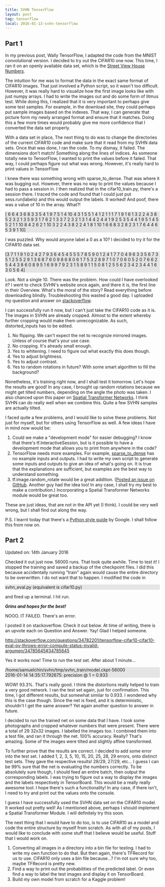 ```yaml
---
title: SVHN TensorFlow
layout: post
tag: tensorflow
local: 2016-01-13-svhn-tensorflow
---
```

<h2>Part 1</h2>
In my previous post, Wally TensorFlow, I adapted the code from the MNIST convolutional version. I decided to try out the CIFAR10 one now. This time, I ran it on an openly available data set, which is the <a href="http://ufldl.stanford.edu/housenumbers/">Street View House Numbers</a>.

The intuition for me was to format the data in the exact same format of CIFAR10 images. That just involved a Python script, so it wasn't too difficult. However, it was really hard to visualize how the first image looks like with just numpy arrays. I had to write the images out and do some form of litmus test. While doing this, I realized that it is very important to perhaps give some test samples. For example, in the download site, they could perhaps put sample images based on the indexes. That way, I can generate that picture form my newly arranged format and ensure that it matches. Doing this a few more times would probably give me more confidence that I converted the data set properly.

With a data set in place, The next thing to do was to change the directories of the current CIFAR10 code and make sure that it read from my SVHN data sets. Once that was done, I ran the code. To my dismay, it failed. The dimensions don't match! Something along the lines of indices. As someone totally new to TensorFlow, I wanted to print the values before it failed. That way, I could perhaps figure out what was wrong. However, it's really hard to print values in TensorFlow

I knew there was something wrong with sparse_to_dense. That was where it was bugging out. However, there was no way to print the values because I had to pass a session in. I then realized that in the cifar10_train.py, there's a session there. I traced the code and found that I could just put sess.run(labels) and this would output the labels. It worked! And poof, there was a value of 10 in the array. What?!

<p style="background-color: #e5e5e5">[ 6  6  4  3  6  8  3  3  5  4  1  9  7  5  1  4 10  4  3  1  5  5  1  4  1
  2  1  1  1  7  1  9  1  6  1  3  2  2  4  3  8  5  2  3  2  1  3  5  9  3
  1  7  6  2  1  3  3  7  2  3  2  1  3  1  4  4  2  4  4  1  9  2  5  3  5
  4  4  1  9  5  1  4  5  5  2  1  1 10  8  4  2  6  2  1 10  3  2  2  4  3
  8  2  2  4  1  8  1 10  1  6  6  8  3  2  8  2  3  1  7  6  4  4  6  5  3
  9  1 10]
</p>

I was puzzled. Why would anyone label a 0 as a 10? I decided to try it for the CIFAR10 data set.
<p style="background-color: #e5e5e5">[3 7 1 1 9 1 0 2 4 2 7 9 3 6 4 5 4 5 5 5 7 8 5 9 0 1 2 4 1 7 7 0 4 9 6 3 3
 5 6 7 3 5 1 2 5 5 2 9 1 3 6 8 7 6 0 9 8 6 8 0 6 1 7 5 3 2 8 9 7 1 0 7 0 6
 0 5 2 0 7 6 6 2 5 4 4 3 8 6 0 8 9 5 1 6 9 9 7 9 2 3 1 5 8 9 1 1 5 0 8 1 2
 5 5 6 2 3 4 2 3 4 4 1 6 3 0 5 6 4]
</p>

Look. Not a single 10. There was the problem. How could I have overlooked it? I went to check SVHN's website once again, and there it is, the first line in their Overview. What's the moral of the story? Read everything before downloading blindly. Troubleshooting this wasted a good day. I uploaded my question and answer on <a href="http://stackoverflow.com/questions/34759227/tensorflow-cifar10-example/34763642#34763642">stackoverflow</a>.

I can successfully run it now, but I can't just take the CIFAR10 code as it is. The images in SVHN are already cropped. Almost to the extent whereby further cropping would make them unrecognizable. As such, distorted_inputs has to be edited.

<ol>
	<li>No flipping. We can't expect the net to recognize mirrored images. Unless of course that's your use case.</li>
	<li>No cropping. It's already small enough.</li>
	<li>Yes to whitening. I need to figure out what exactly this does though.</li>
	<li>Yes to adjust brightness.</li>
	<li>Yes to adjust contrast.</li>
	<li>Yes to random rotations in future? With some smart algorithm to fill the background?</li>
</ol>

Nonetheless, it's training right now, and I shall test it tomorrow. Let's hope the results are good! In any case, I brought up random rotations because we might get tilted numbers, depending on the angle the photo was taken. I also chanced upon this paper on <a href="http://arxiv.org/abs/1506.02025">Spatial Transformer Networks</a>. I think SVHN can do really well when we combine this. Quite a few SVHN samples are actually tilted.

I faced quite a few problems, and I would like to solve these problems. Not just for myself, but for others using TensorFlow as well. A few ideas I have in mind now would be:

<ol>
	<li>Could we make a "development mode" for easier debugging? I know that there's tf.InteractiveSession, but is it possible to have a development mode that allows you to print from anywhere in the code?</li>
	<li>TensorFlow needs more examples. For example, <a href="https://www.tensorflow.org/versions/master/api_docs/python/sparse_ops.html#sparse_to_dense">sparse_to_dense</a> has no example inputs and outputs. I had to write my own script to generate some inputs and outputs to give an idea of what's going on. It is true that the explanations are sufficient, but examples are the best way to understand something.</li>
	<li>tf.image.random_rotate would be a great addition. (<a href="https://github.com/tensorflow/tensorflow/issues/781">Posted an issue on GitHub</a>. Another guy had the idea too! In any case, I shall try my best to make a contribution.) Incorporating a Spatial Transformer Networks module would be great too.</li>
</ol>

These are just ideas, that are not in the API yet (I think). I could be very well wrong, but I shall find out along the way.

P.S. I learnt today that there's a <a href="https://google.github.io/styleguide/pyguide.html">Python style guide</a> by Google. I shall follow this from now on.

<h2>Part 2</h2>
Updated on: 14th January 2016

Checked it out just now. 56000 runs. That took quite awhile. Time to test it! I stopped the training and saved a backup of the checkpoint files. I did this because accidentally running "train" again would cause the entire directory to be overwritten. I do not want that to happen. I modified the code in

<p style="background-color: #e5e5e5">svhn_eval.py (equivalent is cifar10.py)</p>

and fired up a terminal. I hit run. 

***Grins and hopes for the best!***

NOOO. IT FAILED. There's an error.

I posted it on stackoverflow. Check it out below. At time of writing, there is an upvote each on Question and Answer. Yay! Glad I helped someone.

<a href="http://stackoverflow.com/questions/34782201/tensorflow-cifar10-cifar10-eval-py-throws-error-compute-status-invalid-argumen/34785645#34785645">http://stackoverflow.com/questions/34782201/tensorflow-cifar10-cifar10-eval-py-throws-error-compute-status-invalid-argumen/34785645#34785645</a>

Yes it works now! Time to run the test set. After about 1 minute...

<p style="background-color: #e5e5e5">/home/samuelchin/svhn/tmp/svhn_train/model.ckpt-56000<br>
2016-01-14 14:35:17.792675: precision @ 1 = 0.933
</p>

WOW! 93.3%. That's really good. I think the distortions really helped to train a very good network. I ran the test set again, just for confirmation. This time, I got different results, but somewhat similar to 0.933. I wondered why this is the case though. Since the net is fixed, and it is deterministic, shouldn't I get the same answer? Yet again another question to answer in future.

I decided to run the trained net on some data that I have. I took some photographs and cropped whatever numbers that were present. There were a total of 29 32x32 images. I labelled the images too. I combined them into a test file, and ran it through the net. 100% accuracy. Really? That's amazing. Some of the images were tilted and slightly affine transformed.

To further prove that the results are correct. I decided to add some error into the test set. I added 1, 2, 3, 5, 10, 15, 20, 25, 28, 29 errors, onto distinct test sets. They gave the respective results! 28/29, 27/29, etc... I guess I can be 99% sure that the net is evaluating the numbers correctly. To be absolutely sure though, I should feed an entire batch, then output the corresponding labels. I was trying to figure out a way to display the images and the labels respectively in TensorBoard. This would be a really really awesome tool. I hope there's such a functionality! In any case, if there isn't, I need to try and print out the values onto the console.

I guess I have successfully used the SVHN data set on the CIFAR10 model. It worked out pretty well! As I mentioned above, perhaps I should implement a Spatial Transformer Module. I will definitely try this soon.

The next thing that I would have to do too, is to use CIFAR10 as a model and code the entire structure by myself from scratch. As with all of my posts, I would like to conclude with some stuff that I believe would be useful. Stuff that I would work on.

<ol>
	<li>Converting all images in a directory into a bin file for testing. I had to write my own function to do that. But then again, there's TFRecord for us to use. CIFAR10 only uses a bin file because...? I'm not sure why too, maybe TFRecord is pretty new.</li>
	<li>Find a way to print out the probabilities of the predicted label. Or even find a way to label the test images and display it on TensorBoard.</li>
	<li>Build my own model from scratch for a Kaggle problem!</li>
</ol>


